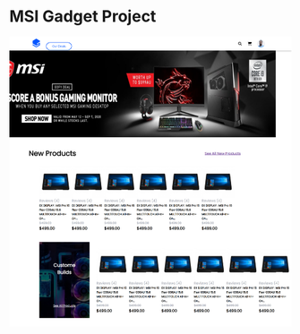 # MSI Gadget Project  

<!-- [Link to Hosted Page](https://bis-payer.vercel.app/) -->
<img src="./src/assets/msi-gadget.png">